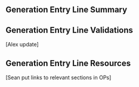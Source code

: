 ## Generation Entry Line Summary

## Generation Entry Line Validations

[Alex update]

## Generation Entry Line Resources

[Sean put links to relevant sections in OPs]